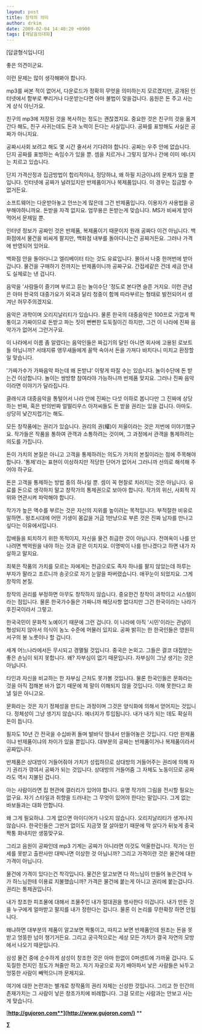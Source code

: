 ```yaml
---
layout: post
title: 창작의 의미
author: drkim
date: 2009-02-04 14:40:20 +0900
tags: [깨달음의대화]
---
```

[답글형식입니다]

좋은 의견이군요.

이런 문제는 많이 생각해봐야 합니다.

mp3를 써본 적이 없어서, 다운로드가 정확히 무엇을 의미하는지 모르겠지만, 공개된 인터넷에서 함부로 뿌리거나 다운받는다면 아마 불법이 맞을겁니다. 음원은 돈 주고 사는게 상식 아닌가요. 

친구의 mp3에 저장된 것을 복사하는 정도는 괜찮겠지요. 중요한 것은 친구의 것을 옮겨간다 해도, 친구 사귀는데도 돈과 노력이 든다는 사실입니다. 공짜를 표방해도 사실은 공짜가 아니지요.

공짜시사회 보려고 해도 몇 시간 줄서서 기다려야 합니다. 공짜는 우주 안에 없습니다. 단지 공짜를 표방하는 속임수가 있을 뿐. 셈을 치르거나 그렇지 않거나 간에 이미 에너지는 치르고 있습니다.

단지 가격산정과 집금방법이 합리적이냐, 정당하냐, 왜 하필 지금이냐의 문제가 있을 뿐입니다. 인터넷에 공짜가 널려있지만 반제품이거나 복제품입니다. 이 경우는 집금할 수 없거든요. 

소프트웨어는 다운받아놓고 안쓰는게 많은데 그건 반제품입니다. 이용자가 사용법을 공부해야하니까요. 돈받을 자격 없지요. 업무용은 돈받는게 맞습니다. MS가 비싸게 받아먹어서 문제일 뿐. 

인터넷 정보가 공짜인 것은 반제품, 복제품이기 때문이지 원래 공짜다 이건 아닙니다. 백화점에서 물건을 비싸게 팔지만, 백화점 내부를 돌아다니는건 공짜거든요. 그러나 가격에 반영되어 있어요. 

백화점 안을 돌아다니고 엘리베이터 타는 것도 유료입니다. 몰아서 나중 한꺼번에 받아갑니다. 물건을 구매하기 전까지는 반제품이니까 공짜구요. 간접세같은 건데 세금 안내도 실제로는 낸 겁니다. 

음악을 '사람들이 즐기며 부르고 듣는 놀이수단 '정도로 본다면 슬픈 거지요. 이런 관념은 아마 한국의 대중가요가 외국과 달리 청중이 함께 따라부르는 형태로 발전되어서 생겨난 허무주의겠지요.

음악은 과학이며 오리지날리티가 있습니다. 물론 한국의 대중음악은 100프로 가깝게 짝퉁이고 가짜이므로 돈받고 파는 짓이 뻔뻔한 도둑질이긴 하지만, 그건 이 나라에 진짜 음악가가 없어서 그런거구요.

이 나라에서 이름 좀 알렸다는 음악인들은 짜깁기의 달인 아니면 회사에 고용된 로보트들 아닙니까? 서태지류 앵무새들에게 꼴딱 속아서 돈을 가져다 바치다니 미치고 환장할 일 맞습니다. 

'가짜가수가 가짜음악 파는데 왜 돈받냐' 이렇게 따질 수는 있습니다. 놀이수단에 돈 받는건 이상합니다. 놀이는 쌍방향 참여라야 가능하니까 반제품 맞지요. 그러나 진짜 음악이라면 이야기가 달라집니다.

클래식과 대중음악을 통털어서 나라 안에 진짜는 다섯 이하로 봅니다만 그 진짜에 상당하는 반짜, 혹은 반의반짜 얼떨리우스 아저씨들도 돈 받을 권리는 있을 겁니다. 아마도. 상당히 낯간지럽기는 해도.

모든 창작품에는 권리가 있습니다. 권리의 권(權)이 저울이라는 것은 저번에 이야기했구요. 작가들은 작품을 통하여 관객과 소통하려는 것이며, 그 과정에서 관객을 통제하려는 의도를 가집니다. 

돈이 가치의 본질은 아니고 고객을 통제하려는 의도가 가치의 본질이라는 점에 주목해야 합니다. '통제'라는 표현이 이상하지만 적당한 단어가 없어서 그러니까 선의로 해석해 주어야 하구요. 

돈은 고객을 통제하는 방법 중의 하나일 뿐. 셈이 꼭 현찰로 치러지는 것은 아닙니다. 유료를 돈으로 생각하지 말고 창작가의 통제권으로 보아야 합니다. 작가의 위신, 사회적 지위와 연관시켜 파악해야 합니다.

작가가 높은 액수를 부르는 것은 자신의 지위를 높이려는 목적입니다. 부적절한 비유로 말하면.. 왕조시대에 어떤 기생이 몸값을 거금 1만냥으로 부른 것은 진짜 남자를 만나고 싶다는 이유에서입니다.

잡배들을 퇴치하기 위한 목적이지, 자신을 물건 취급한 것이 아닙니다. 전여옥이 나를 만나려면 백억원을 내야 하는 것과 같은 이치지요. 이명박이 나를 만나겠다고 하면 내가 자살하고 말지요.

최북은 작품의 가치를 모르는 자에게는 천금으로도 족자 하나를 팔지 않았는데 하루는 부자가 팔라고 조르니까 송곳으로 자기 눈알을 파버렸습니다. 애꾸눈이 되었지요. 그게 창작의 본질.

창작의 권리를 부정하면 아무도 창작하지 않습니다. 중요한건 창작이 과학이고 시스템이라는 점입니다. 물론 한국가수들은 가짜니까 해당사항 없다지만 그건 한국이라는 나라가 후진국이라서 그렇고.

한국국민이 문화적 노예이기 때문에 그런 겁니다. 이 나라에 아직 '시민'이라는 관념이 형성되지 않아서 의식이 농노 수준에 머물러 있지요. 공짜 밝히는 한 한국인들은 영원히 서구의 봉 노릇이나 할 겁니다.

세계 어느나라에서든 무시되고 경멸될 것입니다. 중국은 논외고. 그들은 결코 대접받는 좋은 손님이 되지 못합니다. 왜? 자부심이 없기 때문입니다. 자부심이 그냥 생기는 것은 아닙니다.

타인과 자신을 비교하는 한 자부심 근처도 못가볼 것입니다. 물론 한국인들은 문화라는 것을 아직 접해본 바가 없기 때문에 제 말이 이해되지 않을 것입니다. 이해 못한다고 화낼 일은 아니고요.

문화라는 것은 자기 정체성을 만드는 과정이며 그것은 양식화에 의해서 얻어지는 것입니다. 정체성이 그냥 생기지 않습니다. 에너지가 투입됩니다. 내가 내가 되는 데도 확실히 돈이 듭니다. 

필자도 10년 간 전국을 수십바퀴 돌며 발바닥 땀내서 만들어놓은 것입니다. 다만 완제품이냐 반제품이냐의 차이가 있을 뿐입니다. 대부분의 공짜는 반제품이거나 복제품이라서 공짜입니다.

반제품은 상대방이 거들어줘야 가치가 성립하므로 상대방의 거들어주는 권리에 의해 자기 권리가 깎여서 공짜가 되는 것입니다. 상대방의 거들어줌 그 자체도 노동이므로 공짜라도 역시 지불된 겁니다. 

아는 사람이라면 집 현관에 갤러리가 있어야 합니다. 유명 작가의 그림을 전시할 필요는 없구요. 자기 스타일과 취향을 드러내는 그 무엇이 있어야 한다는 말입니다. 그게 없는 바보들과는 대화 안합니다.

왜 그게 필요하냐. 그게 없으면 아이디어가 나오지 않습니다. 오리지날리티가 생겨나지 않습니다. 한국인들은 그딴거 없이도 지금껏 잘 살아왔기 때문에 막 살다가 뒤늦게 중국짝퉁 화내지만 생뚱맞구요.

그리고 음원이 공짜인데 mp3 기계는 공짜가 아니라면 이것도 억울한겁니다. 작가는 인세를 못받고 출판사만 대박나면 이상한 것 아닙니까? 그리고 가격이란 것은 물건에 대한 가격이 아닙니다. 

물건에 가격이 있다는건 착각입니다. 물건은 알고보면 다 하느님이 만들어 놓은건데 누가 하느님한테 이용료 지불했습니까? 가격은 물건에 붙는게 아니고 권리에 붙는겁니다. 권리는 통제권입니다.

내가 창조한 피조물에 대해서 조물주인 내가 절대권을 행사한다 이겁니다. 내가 만든 것을 누구에게 얼마받고 팔지를 내가 정한다는 겁니다. 물론 이 논리를 무한확장 하면 안됩니다. 

왜냐하면 대부분의 제품이 알고보면 짝퉁이고, 따지고 보면 반제품인데 원조는 돈을 못받고 엉뚱한 넘이 챙기거든요. 그리고 궁극적으로는 세상 모든 가치가 결국 자연의 모방에서 나오기 때문입니다. 

삼성 물건 중에 순수하게 삼성이 창조한 것은 아마 한없이 0퍼센트에 가까울 겁니다. 도둑질한 천지인 정도가 쳐줄만 하고. 자기 자궁으로 자기 배아파서 낳은 사람들은 놔두고 엉뚱한 사람이 빼먹으니까 문제지요.

여기에 대한 논란과는 별개로 창작품의 권리 자체는 신성한 것입니다. 그리고 한 인간의 존재가치는 그 사람이 낳은 창조가치에 비례합니다. 그걸 모르는 사람과는 안보고 사는게 맞습니다.

[**http://gujoron.com**](http://www.gujoron.com/)** 
**

**∑**